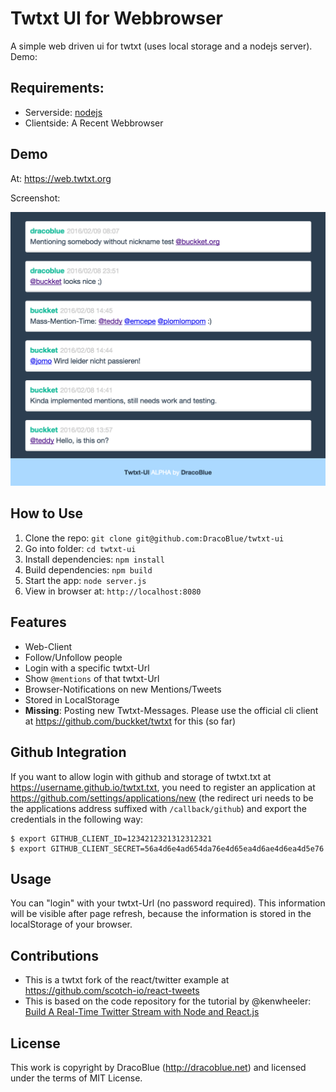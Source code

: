 # Twtxt UI for Webbrowser

A simple web driven ui for twtxt (uses local storage and a nodejs server). Demo:

## Requirements:

- Serverside: [nodejs](https://nodejs.org)
- Clientside: A Recent Webbrowser


## Demo

At: <https://web.twtxt.org>

Screenshot:

![twtxt-ui screenshot](./docs/screenshot.png)

## How to Use

1. Clone the repo: `git clone git@github.com:DracoBlue/twtxt-ui`
2. Go into folder: `cd twtxt-ui`
3. Install dependencies: `npm install`
4. Build dependencies: `npm build`
5. Start the app: `node server.js`
6. View in browser at: `http://localhost:8080`

## Features

* Web-Client
* Follow/Unfollow people
* Login with a specific twtxt-Url
* Show `@mentions` of that twtxt-Url
* Browser-Notifications on new Mentions/Tweets
* Stored in LocalStorage
* **Missing**: Posting new Twtxt-Messages. Please use the official cli client at <https://github.com/buckket/twtxt> for this (so far)

## Github Integration

If you want to allow login with github and storage of twtxt.txt at https://username.github.io/twtxt.txt, you need to
register an application at <https://github.com/settings/applications/new> (the redirect uri needs to be the applications
address suffixed with `/callback/github`) and export the credentials in the following way:

``` console
$ export GITHUB_CLIENT_ID=1234212321312312321
$ export GITHUB_CLIENT_SECRET=56a4d6e4ad654da76e4d65ea4d6ae4d6ea4d5e76
```

## Usage

You can "login" with your twtxt-Url (no password required). This information will be visible after page refresh,
because the information is stored in the localStorage of your browser.

## Contributions

* This is a twtxt fork of the react/twitter example at <https://github.com/scotch-io/react-tweets>
* This is based on the code repository for the tutorial by @kenwheeler: [Build A Real-Time Twitter Stream with Node and React.js](http://scotch.io/tutorials/javascript/build-a-real-time-twitter-stream-with-node-and-react-js)

## License

This work is copyright by DracoBlue (http://dracoblue.net) and licensed under the terms of MIT License.